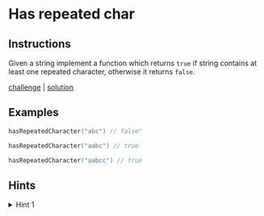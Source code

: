 # Has repeated char

## Instructions

Given a string implement a function which returns `true` if string contains at least one repeated character, otherwise
it returns `false`.

[challenge](challenge.kt) | [solution](solution.kt)

## Examples

```kotlin
hasRepeatedCharacter("abc") // false"

hasRepeatedCharacter("aabc") // true

hasRepeatedCharacter("aabcc") // true
```

## Hints

<details>
<summary>Hint 1</summary>
Use frequency counter.
</details>